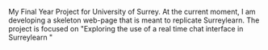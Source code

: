 My Final Year Project for University of Surrey. At the current moment, I am developing a skeleton  web-page that is meant to replicate Surreylearn. The project is focused on "Exploring the use of a real time chat interface in Surreylearn "
